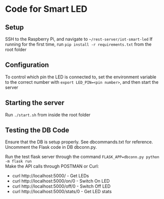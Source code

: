 # Code for Smart LED  

## Setup
SSH to the Raspberry Pi, and navigate to `~/rest-server/iot-smart-led`
If running for the first time, run `pip install -r requirements.txt` from the root folder

## Configuration
To control which pin the LED is connected to, set the environment variable to the correct number with `export LED_PIN=<pin number>`, and then start the server

## Starting the server
Run `./start.sh` from inside the root folder

## Testing the DB Code
Ensure that the DB is setup properly. See dbcommands.txt for reference. <br>
Uncomment the Flask code in DB dbconn.py. <br>

Run the test flask server through the command `FLASK_APP=dbconn.py python -m flask run` <br>
Make the API calls through POSTMAN or Curl: <br>
* curl http://localhost:5000/ - Get LEDs
* curl http://localhost:5000/on/0 - Switch On LED
* curl http://localhost:5000/off/0 - Switch Off LED
* curl http://localhost:5000/stats/0 - Get LED stats
